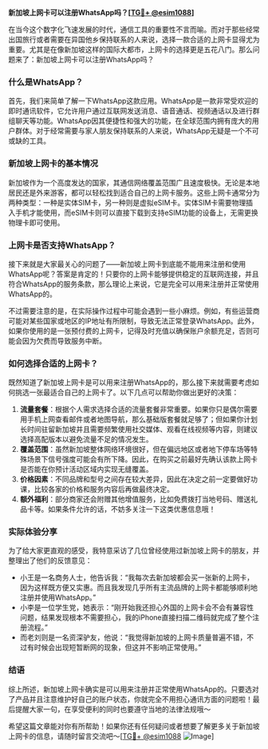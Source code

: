 **新加坡上网卡可以注册WhatsApp吗？[[TG💪+ @esim1088](https://t.me/s/esim1088)]**

在当今这个数字化飞速发展的时代，通信工具的重要性不言而喻。而对于那些经常出国旅行或者需要在异国他乡保持联系的人来说，选择一款合适的上网卡显得尤为重要。尤其是在像新加坡这样的国际大都市，上网卡的选择更是五花八门。那么问题来了：新加坡上网卡可以注册WhatsApp吗？

### 什么是WhatsApp？

首先，我们来简单了解一下WhatsApp这款应用。WhatsApp是一款非常受欢迎的即时通讯软件，它允许用户通过互联网发送消息、语音通话、视频通话以及进行群组聊天等功能。WhatsApp因其便捷性和强大的功能，在全球范围内拥有庞大的用户群体。对于经常需要与家人朋友保持联系的人来说，WhatsApp无疑是一个不可或缺的工具。

### 新加坡上网卡的基本情况

新加坡作为一个高度发达的国家，其通信网络覆盖范围广且速度极快。无论是本地居民还是外来游客，都可以轻松找到适合自己的上网卡服务。这些上网卡通常分为两种类型：一种是实体SIM卡，另一种则是虚拟eSIM卡。实体SIM卡需要物理插入手机才能使用，而eSIM卡则可以直接下载到支持eSIM功能的设备上，无需更换物理卡即可使用。

### 上网卡是否支持WhatsApp？

接下来就是大家最关心的问题了——新加坡上网卡到底能不能用来注册和使用WhatsApp呢？答案是肯定的！只要你的上网卡能够提供稳定的互联网连接，并且符合WhatsApp的服务条款，那么理论上来说，它是完全可以用来注册并正常使用WhatsApp的。

不过需要注意的是，在实际操作过程中可能会遇到一些小麻烦。例如，有些运营商可能对某些国家或地区的IP地址有所限制，导致无法正常登录WhatsApp。此外，如果你使用的是一张预付费的上网卡，记得及时充值以确保账户余额充足，否则可能会因为欠费而导致服务中断。

### 如何选择合适的上网卡？

既然知道了新加坡上网卡是可以用来注册WhatsApp的，那么接下来就需要考虑如何挑选一张最适合自己的上网卡了。以下几点可以帮助你做出更好的决策：

1. **流量套餐**：根据个人需求选择合适的流量套餐非常重要。如果你只是偶尔需要用手机上网查看邮件或者地图导航，那么基础版套餐就足够了；但如果你计划长时间驻留新加坡并且需要频繁使用社交媒体、观看在线视频等内容，则建议选择高配版本以避免流量不足的情况发生。
2. **覆盖范围**：虽然新加坡整体网络环境很好，但在偏远地区或者地下停车场等特殊场景下信号强度可能会有所下降。因此，在购买之前最好先确认该款上网卡是否能在你预计活动区域内实现无缝覆盖。
3. **价格因素**：不同品牌和型号之间存在较大差异，因此在决定之前一定要做好功课，比较各家的价格和服务内容后再做最终决定。
4. **额外福利**：部分商家还会附赠其他增值服务，比如免费拨打当地号码、赠送礼品卡等。如果条件允许的话，不妨多关注一下这类优惠信息哦！

### 实际体验分享

为了给大家更直观的感受，我特意采访了几位曾经使用过新加坡上网卡的朋友，并整理出了他们的反馈意见：

- 小王是一名商务人士，他告诉我：“我每次去新加坡都会买一张新的上网卡，因为这样既方便又实惠。而且我发现几乎所有主流品牌的上网卡都能够顺利地注册并使用WhatsApp。”
- 小李是一位学生党，她表示：“刚开始我还担心外国的上网卡会不会有兼容性问题，结果发现根本不需要担心，我的iPhone直接扫描二维码就完成了整个注册流程。”
- 而老刘则是一名资深驴友，他说：“我觉得新加坡的上网卡质量普遍不错，不过有时候会出现短暂断网的现象，但这并不影响正常使用。”

### 结语

综上所述，新加坡上网卡确实是可以用来注册并正常使用WhatsApp的。只要选对了产品并且注意维护好自己的账户状态，你就完全不用担心通讯方面的问题啦！最后提醒大家一句，在享受便利的同时也要遵守当地的法律法规哦～

希望这篇文章能对你有所帮助！如果你还有任何疑问或者想要了解更多关于新加坡上网卡的信息，请随时留言交流吧～[[TG💪+ @esim1088](https://t.me/s/esim1088) ![Image](https://i.postimg.cc/4NQfJmqS/Snipaste-2025-05-13-00-14-12.png)]